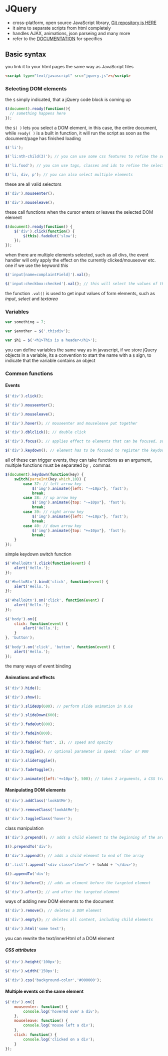 # JQuery

- cross-platform, open source JavaScript library, [Git repository is HERE](https://github.com/jquery/jquery)
- it aims to separate scripts from html completely
- handles AJAX, animations, json parseing and many more
- refer to the [DOCUMENTATION](http://learn.jquery.com/) for specifics

## Basic syntax

you link it to your html pages the same way as JavaScript files

```html
<script type="text/javascript" src="jquery.js"></script>
```

### Selecting DOM elements

the `$` simply indicated, that a jQuery code block is coming up

```javascript
$(document).ready(function(){
  // something happens here
});
```

the `$( )` lets you select a DOM element, in this case, the entire document, while `ready( )` is a built in function, it will run the script as soon as the document/page has finished loading

```javascript
$('li');

$('li:nth-child(3)'); // you can use some css features to refine the selection

$('li.food'); // you can use tags, classes and ids to refine the selection

$('li, div, p'); // you can also select multiple elements
```

these are all valid selectors

```javascript
$('div').mouseenter();
```

```javascript
$('div').mouseleave();
```

these call functions when the cursor enters or leaves the selected DOM element

```javascript
$(document).ready(function() {
    $('div').click(function() {
        $(this).fadeOut('slow');
    });
});
```

when there are multiple elements selected, such as all divs, the event handler will only apply the effect on the currently clicked/mouseover etc. one if we use the keyword *this*

```javascript
$('input[name=complaintField]').val();

$('input:checkbox:checked').val(); // this will select the values of the the checked checkboxes
```

the function `.val()` is used to get input values of form elements, such as *input*, *select* and *textarea*

### Variables

```javascript
var something = 7;

var $another = $('.thisdiv');

var $h1 = $('<h1>This is a header</h1>');
```

you can define variables the same way as in javascript, if we store jQuery objects in a variable, its a convention to start the name with a `$` sign, to indicate that the variable contains an object

### Common functions

#### Events

```javascript
$('div').click();

$('div').mouseenter();

$('div').mouseleave();

$('div').hover(); // mouseenter and mouseleave put together

$('div').dblclick(); // double click

$('div').focus(); // applies effect to elements that can be focused, such as textarea or input fields

$('div').keydown(); // element has to be focused to register the keydown, optional one argument to determine which key was pressed
```

all of these can trigger events, they can take functions as an argument, multiple functions must be separated by `,` commas

```javascript
$(document).keydown(function(key) {
	switch(parseInt(key.which,10)) {
		case 37: // left arrow key
		  	$('img').animate({left: "-=10px"}, 'fast');
			break;
		case 38: // up arrow key
			$('img').animate({top: "-=10px"}, 'fast');
			break;
		case 39: // right arrow key
			$('img').animate({left: "+=10px"}, 'fast');
			break;
		case 40: // down arrow key
			$('img').animate({top: "+=10px"}, 'fast');
			break;
	}
});
```

simple keydown switch function

```javascript
$('#helloBtn').click(function(event) {
    alert('Hello.');
});

$('#helloBtn').bind('click', function(event) {
    alert('Hello.');
});
 
$('#helloBtn').on('click', function(event) {
    alert('Hello.');
});
 
$('body').on({
    click: function(event) {
        alert('Hello.');
    }
}, 'button');
 
$('body').on('click', 'button', function(event) {
    alert('Hello.');
});
```

the many ways of event binding

#### Animations and effects

```javascript
$('div').hide();

$('div').show();

$('div').slideUp(600); // perform slide animation in 0.6s

$('div').slideDown(600);

$('div').fadeOut(800);

$('div').fadeIn(800);

$('div').fadeTo('fast', 1); // speed and opacity

$('div').toggle(); // optional parameter is speed: 'slow' or 900

$('div').slideToggle();

$('div').fadeToggle();

$('div').animate({left:'+=10px'}, 500); // takes 2 arguments, a CSS transformation and the time it takes to perform the animation, here 0.5s
```

#### Manipulating DOM elements

```javascript
$('div').addClass('lookAtMe');

$('div').removeClass('lookAtMe');

$('div').toggleClass('hover');
```

class manipulation

```javascript
$('div').prepend(); // adds a child element to the beginning of the array

$().prependTo('div');

$('div').append(); // adds a child element to end of the array

$('.list').append('<div class="item">' + toAdd + '</div>');

$().appendTo('div');

$('div').before(); // adds an element before the targeted element

$('div').after(); // and after the targeted element
```

ways of adding new DOM elements to the document

```javascript
$('div').remove(); // deletes a DOM element

$('div').empty(); // deletes all content, including child elements
```

```javascript
$('div').html('some text');
```

you can rewrite the text/innerHtml of a DOM element

##### CSS attributes

```javascript
$('div').height('100px');

$('div').width('150px');

$('div').css('background-color','#000000');
```

#### Multiple events on the same element

```javascript
$('div').on({
    mouseenter: function() {
        console.log('hovered over a div');
    },
    mouseleave: function() {
        console.log('mouse left a div');
    },
    click: function() {
        console.log('clicked on a div');
    }
});
```




